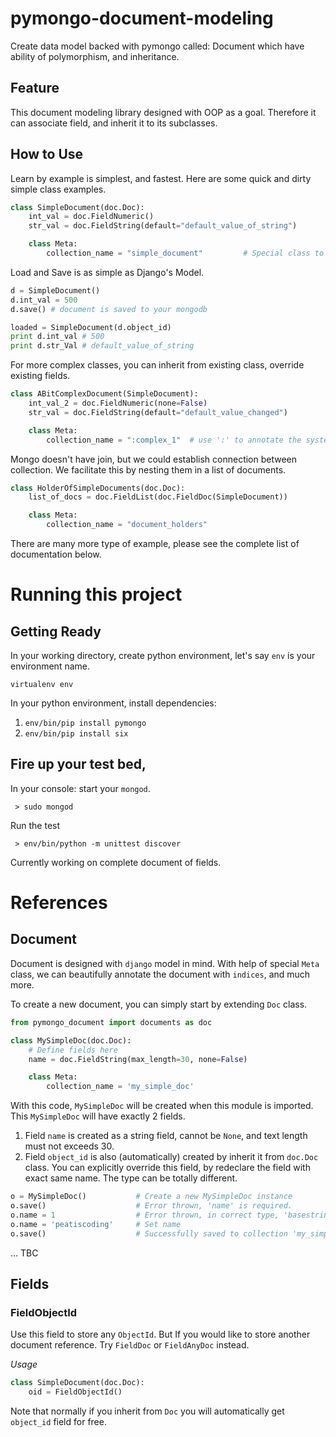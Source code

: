 # pymongo-document-modeling

Create data model backed with pymongo called: Document which have ability of polymorphism, and inheritance.

## Feature

This document modeling library designed with OOP as a goal. Therefore it can associate field, and inherit it to its subclasses. 

## How to Use

Learn by example is simplest, and fastest. Here are some quick and dirty simple class examples.

```python
class SimpleDocument(doc.Doc):
    int_val = doc.FieldNumeric()
    str_val = doc.FieldString(default="default_value_of_string")

    class Meta:
        collection_name = "simple_document"         # Special class to annotate the document name to be saved.
```

Load and Save is as simple as Django's Model.

```python
d = SimpleDocument()
d.int_val = 500
d.save() # document is saved to your mongodb

loaded = SimpleDocument(d.object_id)
print d.int_val # 500
print d.str_Val # default_value_of_string
```

For more complex classes, you can inherit from existing class, override existing fields.

```python
class ABitComplexDocument(SimpleDocument):
    int_val_2 = doc.FieldNumeric(none=False)
    str_val = doc.FieldString(default="default_value_changed")

    class Meta:
        collection_name = ":complex_1"  # use ':' to annotate the system to let this data model shared parent's collection
```

Mongo doesn't have join, but we could establish connection between collection. We facilitate this by nesting them in a list of documents.

```python
class HolderOfSimpleDocuments(doc.Doc):
    list_of_docs = doc.FieldList(doc.FieldDoc(SimpleDocument))

    class Meta:
        collection_name = "document_holders"
```

There are many more type of example, please see the complete list of documentation below.

# Running this project

## Getting Ready

In your working directory, create python environment, let's say ```env``` is your environment name.

```virtualenv env```

In your python environment, install dependencies: 

1. ```env/bin/pip install pymongo```
1. ```env/bin/pip install six```

## Fire up your test bed,

In your console: start your ```mongod```.

``` > sudo mongod```

Run the test

``` > env/bin/python -m unittest discover```

Currently working on complete document of fields. 

# References

## Document

Document is designed with ```django``` model in mind. With help of special ```Meta``` class, we can beautifully annotate
the document with ```indices```, and much more.

To create a new document, you can simply start by extending ```Doc``` class.

```python
from pymongo_document import documents as doc

class MySimpleDoc(doc.Doc):
    # Define fields here
    name = doc.FieldString(max_length=30, none=False)

    class Meta:
        collection_name = 'my_simple_doc'
```

With this code, ```MySimpleDoc``` will be created when this module is imported. This ```MySimpleDoc``` will have exactly
2 fields.

1. Field ```name``` is created as a string field, cannot be ```None```, and text length must not exceeds 30.
1. Field ```object_id``` is also (automatically) created by inherit it from ```doc.Doc``` class. You can explicitly 
override this field, by redeclare the field with exact same name. The type can be totally different.

```python
o = MySimpleDoc()           # Create a new MySimpleDoc instance
o.save()                    # Error thrown, 'name' is required.
o.name = 1                  # Error thrown, in correct type, 'basestring' is required.
o.name = 'peatiscoding'     # Set name
o.save()                    # Successfully saved to collection 'my_simple_doc'
```
 
... TBC

## Fields

### FieldObjectId

Use this field to store any ```ObjectId```. But If you would like to store another document reference. 
Try ```FieldDoc``` or ```FieldAnyDoc``` instead.

*Usage*

```python
class SimpleDocument(doc.Doc):
    oid = FieldObjectId()
```

Note that normally if you inherit from ```Doc``` you will automatically get ```object_id``` field for free.


